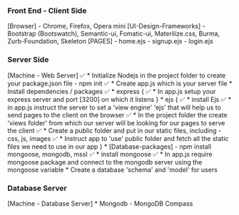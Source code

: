 ### Front End - Client Side
[Browser]
    - Chrome, Firefox, Opera mini
    [UI-Design-Frameworks] - Bootstrap (Bootswatch), Semantic-ui, Fomatic-ui, Materilize.css, Burma, Zurb-Foundation, Skeleton
    [PAGES] - home.ejs
            - signup.ejs
            - login.ejs



### Server Side
[Machine -  Web Server]
   ✅ * Initialize Nodejs in the project folder to create your package.json file - npm init
   ✅ * Create app.js which is your server file
    * Install dependencies / packages 
       ✅ * express {
           ✅ * In app.js setup your express server and port [3200] on which it listens
       }
        * ejs {
           ✅ * install Ejs
           ✅ * in app.js instruct the server to set a 'view engine' 'ejs' that will help us to send pages to the client on the browser
           ✅ * In the project folder the create 'views folder' from which our server will be looking for our pages to serve the client
           ✅ * Create a public folder and put in our static files, including - css, js, images
           ✅ * Instruct app to 'use' public folder and fetch all the static files we need to use in our app
        }
        * [Database-packages] - npm install mongoose, mongodb, mssl
           ✅ * install mongoose 
           ✅ * In app.js require mongoose package and connect to the mongodb server using the mongoose variable
            * Create a database 'schema' and 'model' for users



### Database Server
[Machine - Database Server]
    * Mongodb
        - MongoDB Compass